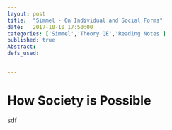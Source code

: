 ```yaml
---
layout: post
title:  "Simmel - On Individual and Social Forms"
date:   2017-10-10 17:50:00
categories: ['Simmel','Theory QE','Reading Notes']
published: true
Abstract:
defs_used:


---
```


# How Society is Possible
sdf
